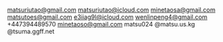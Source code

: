 matsuriutao@gmail.com  matsuriutao@icloud.com  minetaosa@gmail.com  matsutoes@gmail.com  e3iiag9l@icloud.com  wenlinpeng4@gmail.com  +447394489570  minetaoso@gmail.com  matsu024  @matsu.us.kg  @tsuma.ggff.net  